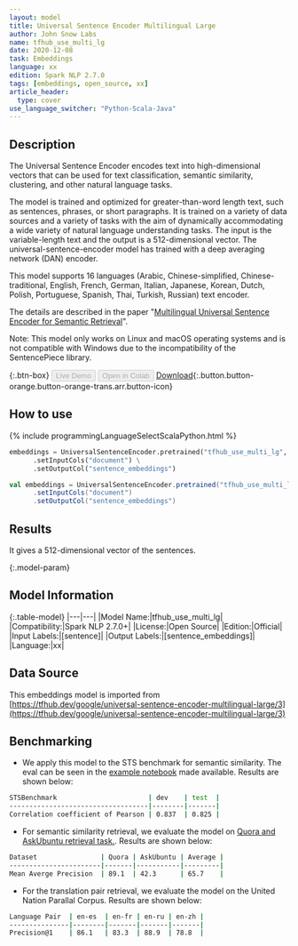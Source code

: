 ```yaml
---
layout: model
title: Universal Sentence Encoder Multilingual Large
author: John Snow Labs
name: tfhub_use_multi_lg
date: 2020-12-08
task: Embeddings
language: xx
edition: Spark NLP 2.7.0
tags: [embeddings, open_source, xx]
article_header:
  type: cover
use_language_switcher: "Python-Scala-Java"
---
```


## Description

The Universal Sentence Encoder encodes text into high-dimensional vectors that can be used for text classification, semantic similarity, clustering, and other natural language tasks.

The model is trained and optimized for greater-than-word length text, such as sentences, phrases, or short paragraphs. It is trained on a variety of data sources and a variety of tasks with the aim of dynamically accommodating a wide variety of natural language understanding tasks. The input is the variable-length text and the output is a 512-dimensional vector. The universal-sentence-encoder model has trained with a deep averaging network (DAN) encoder.

This model supports 16 languages (Arabic, Chinese-simplified, Chinese-traditional, English, French, German, Italian, Japanese, Korean, Dutch, Polish, Portuguese, Spanish, Thai, Turkish, Russian) text encoder.

The details are described in the paper "[Multilingual Universal Sentence Encoder for Semantic Retrieval](https://arxiv.org/abs/1907.04307)".

Note: This model only works on Linux and macOS operating systems and is not compatible with Windows due to the incompatibility of the SentencePiece library.

{:.btn-box}
<button class="button button-orange" disabled>Live Demo</button>
<button class="button button-orange" disabled>Open in Colab</button>
[Download](https://s3.amazonaws.com/auxdata.johnsnowlabs.com/public/models/tfhub_use_multi_lg_xx_2.7.0_2.4_1607439900967.zip){:.button.button-orange.button-orange-trans.arr.button-icon}

## How to use

<div class="tabs-box" markdown="1">
{% include programmingLanguageSelectScalaPython.html %}

```python
embeddings = UniversalSentenceEncoder.pretrained("tfhub_use_multi_lg", "xx") \
      .setInputCols("document") \
      .setOutputCol("sentence_embeddings")
```
```scala
val embeddings = UniversalSentenceEncoder.pretrained("tfhub_use_multi_lg", "xx")
      .setInputCols("document")
      .setOutputCol("sentence_embeddings")
```
</div>


## Results

It gives a 512-dimensional vector of the sentences.

{:.model-param}
## Model Information

{:.table-model}
|---|---|
|Model Name:|tfhub_use_multi_lg|
|Compatibility:|Spark NLP 2.7.0+|
|License:|Open Source|
|Edition:|Official|
|Input Labels:|[sentence]|
|Output Labels:|[sentence_embeddings]|
|Language:|xx|

## Data Source

This embeddings model is imported from [https://tfhub.dev/google/universal-sentence-encoder-multilingual-large/3](https://tfhub.dev/google/universal-sentence-encoder-multilingual-large/3)

## Benchmarking

 - We apply this model to the STS benchmark for semantic similarity. The eval can be seen in the [example notebook](https://colab.research.google.com/github/tensorflow/hub/blob/master/examples/colab/semantic_similarity_with_tf_hub_universal_encoder.ipynb) made available. Results are shown below:

```bash
STSBenchmark                       | dev    | test  |
-----------------------------------|--------|-------|   
Correlation coefficient of Pearson | 0.837  | 0.825 |
```

 - For semantic similarity retrieval, we evaluate the model on [Quora and AskUbuntu retrieval task.](https://arxiv.org/abs/1811.08008). Results are shown below:

```bash
Dataset                | Quora | AskUbuntu | Average |
-----------------------|-------|-----------|---------|
Mean Averge Precision  | 89.1  | 42.3      | 65.7    |
```

 - For the translation pair retrieval, we evaluate the model on the United Nation Parallal Corpus. Results are shown below:

```bash
Language Pair  | en-es  | en-fr | en-ru | en-zh |
---------------|--------|-------|-------|-------|
Precision@1    | 86.1   | 83.3  | 88.9  | 78.8  |
```